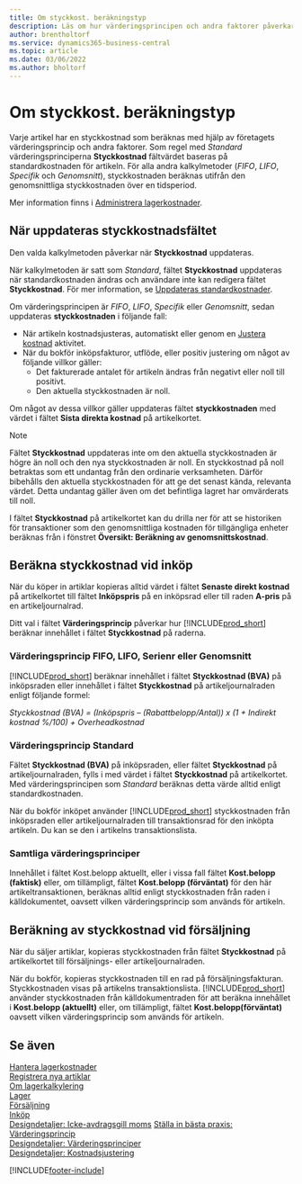 ```yaml
---
title: Om styckkost. beräkningstyp
description: Läs om hur värderingsprincipen och andra faktorer påverkar fältet Styckkostnad på artikelkortet.
author: brentholtorf
ms.service: dynamics365-business-central
ms.topic: article
ms.date: 03/06/2022
ms.author: bholtorf
---
```

# Om styckkost. beräkningstyp

Varje artikel har en styckkostnad som beräknas med hjälp av företagets värderingsprincip och andra faktorer. Som regel med *Standard* värderingsprinciperna **Styckkostnad** fältvärdet baseras på standardkostnaden för artikeln. För alla andra kalkylmetoder (*FIFO*, *LIFO*, *Specifik* och *Genomsnitt*), styckkostnaden beräknas utifrån den genomsnittliga styckkostnaden över en tidsperiod.  

Mer information finns i [Administrera lagerkostnader](finance-manage-inventory-costs.md).  

## När uppdateras styckkostnadsfältet

Den valda kalkylmetoden påverkar när **Styckkostnad** uppdateras.

När kalkylmetoden är satt som *Standard*, fältet **Styckkostnad** uppdateras när standardkostnaden ändras och användare inte kan redigera fältet **Styckkostnad**. För mer information, se [Uppdateras standardkostnader](finance-how-to-update-standard-costs.md).

Om värderingsprincipen är *FIFO*, *LIFO*, *Specifik* eller *Genomsnitt*, sedan uppdateras **styckkostnaden** i följande fall:

* När artikeln kostnadsjusteras, automatiskt eller genom en [Justera kostnad](inventory-how-adjust-item-costs.md#to-adjust-item-costs-manually) aktivitet.
* När du bokför inköpsfakturor, utflöde, eller positiv justering om något av följande villkor gäller:
  * Det fakturerade antalet för artikeln ändras från negativt eller noll till positivt.
  * Den aktuella styckkostnaden är noll.

Om något av dessa villkor gäller uppdateras fältet **styckkostnaden** med värdet i fältet **Sista direkta kostnad** på artikelkortet.

> [!NOTE]
> Fältet **Styckkostnad** uppdateras inte om den aktuella styckkostnaden är högre än noll och den nya styckkostnaden är noll. En styckkostnad på noll betraktas som ett undantag från den ordinarie verksamheten. Därför bibehålls den aktuella styckkostnaden för att ge det senast kända, relevanta värdet. Detta undantag gäller även om det befintliga lagret har omvärderats till noll.

I fältet **Styckkostnad** på artikelkortet kan du drilla ner för att se historiken för transaktioner som den genomsnittliga kostnaden för tillgängliga enheter beräknas från i fönstret **Översikt: Beräkning av genomsnittskostnad**.

## Beräkna styckkostnad vid inköp

När du köper in artiklar kopieras alltid värdet i fältet **Senaste direkt kostnad** på artikelkortet till fältet **Inköpspris** på en inköpsrad eller till raden **A-pris** på en artikeljournalrad.

Ditt val i fältet **Värderingsprincip** påverkar hur [!INCLUDE[prod_short](includes/prod_short.md)] beräknar innehållet i fältet **Styckkostnad** på raderna.

### Värderingsprincip FIFO, LIFO, Serienr eller Genomsnitt

[!INCLUDE[prod_short](includes/prod_short.md)] beräknar innehållet i fältet **Styckkostnad (BVA)** på inköpsraden eller innehållet i fältet **Styckkostnad** på artikeljournalraden enligt följande formel:

*Styckkostnad (BVA) = (Inköpspris – (Rabattbelopp/Antal)) x (1 + Indirekt kostnad %/100) + Overheadkostnad*

### Värderingsprincip Standard

Fältet **Styckkostnad (BVA)** på inköpsraden, eller fältet **Styckkostnad** på artikeljournalraden, fylls i med värdet i fältet **Styckkostnad** på artikelkortet. Med värderingsprincipen som *Standard* beräknas detta värde alltid enligt standardkostnaden.

När du bokför inköpet använder [!INCLUDE[prod_short](includes/prod_short.md)] styckkostnaden från inköpsraden eller artikeljournalraden till transaktionsrad för den inköpta artikeln. Du kan se den i artikelns transaktionslista.

### Samtliga värderingsprinciper

Innehållet i fältet Kost.belopp aktuellt, eller i vissa fall fältet **Kost.belopp (faktisk)** eller, om tillämpligt, fältet **Kost.belopp (förväntat)** för den här artikeltransaktionen, beräknas alltid enligt styckkostnaden från raden i källdokumentet, oavsett vilken värderingsprincip som används för artikeln.

## Beräkning av styckkostnad vid försäljning

När du säljer artiklar, kopieras styckkostnaden från fältet **Styckkostnad** på artikelkortet till försäljnings- eller artikeljournalraden.

När du bokför, kopieras styckkostnaden till en rad på försäljningsfakturan. Styckkostnaden visas på artikelns transaktionslista. [!INCLUDE[prod_short](includes/prod_short.md)] använder styckkostnaden från källdokumentraden för att beräkna innehållet i **Kost.belopp (aktuellt)** eller, om tillämpligt, fältet **Kost.belopp(förväntat)** oavsett vilken värderingsprincip som används för artikeln.

## Se även

[Hantera lagerkostnader](finance-manage-inventory-costs.md)  
[Registrera nya artiklar](inventory-how-register-new-items.md)  
[Om lagerkalkylering](finance-learn-about-costing.md)  
[Lager](inventory-manage-inventory.md)  
[Försäljning](sales-manage-sales.md)  
[Inköp](purchasing-manage-purchasing.md)  
[Designdetaljer: Icke-avdragsgill moms](design-details-nondeductible-vat.md)
[Ställa in bästa praxis: Värderingsprincip](setup-best-practices-costing-method.md)  
[Designdetaljer: Värderingsprinciper](design-details-costing-methods.md)  
[Designdetaljer: Kostnadsjustering](design-details-cost-adjustment.md)  

[!INCLUDE[footer-include](includes/footer-banner.md)]
